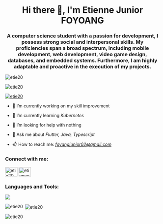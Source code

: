<h1 align="center">Hi there 👋, I'm Etienne Junior FOYOANG</h1>
<h3 align="center">A computer science student with a passion for development, I possess strong social and interpersonal skills. My proficiencies span a broad spectrum, including mobile development, web development, video game design, databases, and embedded systems. Furthermore, I am highly adaptable and proactive in the execution of my projects.</h3>

<p align="left"> <img src="https://komarev.com/ghpvc/?username=etie20&label=Profile%20views&color=0e75b6&style=flat" alt="etie20" /> </p>

<p align="left"> <a href="https://github.com/ryo-ma/github-profile-trophy"><img src="https://github-profile-trophy.vercel.app/?username=etie20" alt="etie20" /></a> </p>

<p align="left"> <a href="https://twitter.com/etie20" target="blank"><img src="https://img.shields.io/twitter/follow/etie20?logo=twitter&style=for-the-badge" alt="etie20" /></a> </p>

- 🔭 I’m currently working on my skill improvement

- 🌱 I’m currently learning *Kubernetes*

- 🤔 I’m looking for help with nothing

- 💬 Ask me about *Flutter, Java, Typescript*

- 📫 How to reach me: *foyangjunior02@gmail.com*

<h3 align="left">Connect with me:</h3>
<p align="left">
<a href="https://twitter.com/etie20" target="blank"><img align="center" src="https://raw.githubusercontent.com/rahuldkjain/github-profile-readme-generator/master/src/images/icons/Social/twitter.svg" alt="etie20" height="30" width="40" /></a>
<a href="https://www.linkedin.com/in/etienne-junior-foyang-682ab8255/" target="blank"><img align="center" src="https://raw.githubusercontent.com/rahuldkjain/github-profile-readme-generator/master/src/images/icons/Social/linked-in-alt.svg" alt="etienne-junior-foyang-682ab8255" height="30" width="40" /></a>
</p>
<h3 align="left">Languages and Tools:</h3>
<p align="left">
  <a href="https://skillicons.dev">
    <img src="https://skillicons.dev/icons?i=java,dart,ts,angular, vue, tailwind,spring,flutter,docker,figma,supabase,postgres,git,postman,linux,vercel,arduino,webstorm,idea, androidstudio" />
  </a>
</p>
<p><img align="left" src="https://github-readme-stats.vercel.app/api/top-langs?username=etie20&show_icons=true&locale=en&layout=compact&theme=tokyonight" alt="etie20" /></p>

<p>&nbsp;<img align="center" src="https://github-readme-stats.vercel.app/api?username=etie20&show_icons=true&locale=en&theme=tokyonight" alt="etie20" /></p>

<p><img align="center" src="https://github-readme-streak-stats.herokuapp.com/?user=etie20&theme=tokyonight" alt="etie20" /></p>
